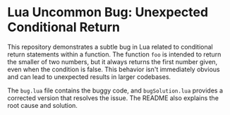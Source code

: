 # Lua Uncommon Bug: Unexpected Conditional Return

This repository demonstrates a subtle bug in Lua related to conditional return statements within a function.  The function `foo` is intended to return the smaller of two numbers, but it always returns the first number given, even when the condition is false. This behavior isn't immediately obvious and can lead to unexpected results in larger codebases.

The `bug.lua` file contains the buggy code, and `bugSolution.lua` provides a corrected version that resolves the issue.  The README also explains the root cause and solution.
